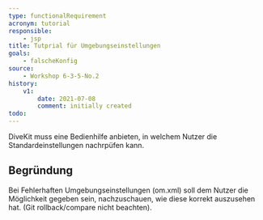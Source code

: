 ```yaml
---
type: functionalRequirement
acronym: tutorial
responsible: 
    - jsp
title: Tutprial für Umgebungseinstellungen
goals: 
    - falscheKonfig
source:
    - Workshop 6-3-5-No.2
history:
    v1:
        date: 2021-07-08
        comment: initially created
todo: 
---
```



DiveKit muss eine Bedienhilfe anbieten, in welchem Nutzer die Standardeinstellungen nachrpüfen kann.

## Begründung

Bei Fehlerhaften Umgebungseinstellungen (om.xml) soll dem Nutzer die Möglichkeit gegeben sein, nachzuschauen, wie diese korrekt auszusehen hat.
(Git rollback/compare nicht beachten).
